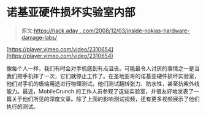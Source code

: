 # 诺基亚硬件损坏实验室内部

> 原文:[https://hack aday . com/2008/12/03/inside-nokias-hardware-damage-labs/](https://hackaday.com/2008/12/03/inside-nokias-hardware-damage-labs/)

[https://player.vimeo.com/video/2310654](https://player.vimeo.com/video/2310654)

像每个人一样，我们有时会对手机感到有点沮丧。可能最令人讨厌的事情之一是当我们把手机摔了一次，它们就停止工作了。在圣地亚哥的诺基亚硬件损坏实验室，他们对手机的极端用途进行物理测试。他们测试翻转张力、防水性，甚至抗紫外线能力。最近，MobileCrunch 的工作人员参观了这些实验室，并很友好地发表了一篇关于他们所见的深度文章。除了上面的影响测试视频，还有更多视频展示了他们执行的测试。